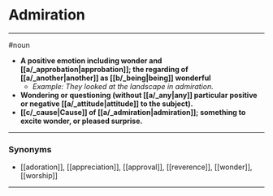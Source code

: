 # Admiration
---
#noun
- **A positive emotion including wonder and [[a/_approbation|approbation]]; the regarding of [[a/_another|another]] as [[b/_being|being]] wonderful**
	- _Example: They looked at the landscape in admiration._
- **Wondering or questioning (without [[a/_any|any]] particular positive or negative [[a/_attitude|attitude]] to the subject).**
- **[[c/_cause|Cause]] of [[a/_admiration|admiration]]; something to excite wonder, or pleased surprise.**
---
### Synonyms
- [[adoration]], [[appreciation]], [[approval]], [[reverence]], [[wonder]], [[worship]]
---
